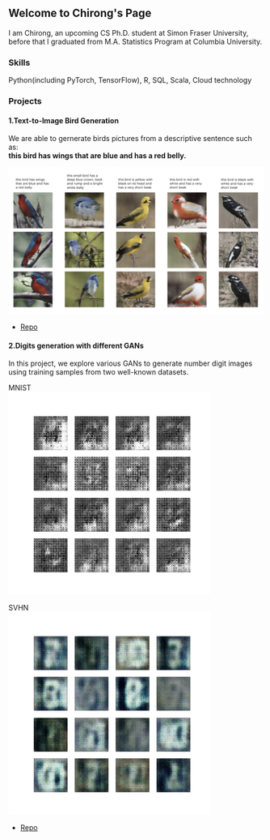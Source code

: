## Welcome to Chirong's Page

I am Chirong, an upcoming CS Ph.D. student at Simon Fraser University, before that I graduated from M.A. Statistics Program at Columbia University.

### Skills

Python(including PyTorch, TensorFlow), R, SQL, Scala, Cloud technology

### Projects 

#### 1.Text-to-Image Bird Generation

We are able to gernerate birds pictures from a descriptive sentence such as:  
**this bird has wings that are blue and has a red belly.**

![Image](./text-image.png)

- [Repo](https://github.com/zhengfei0908/SBA-GAN)

#### 2.Digits generation with different GANs

In this project, we explore various GANs to generate number digit images using training samples from two well-known datasets. 

MNIST  
![mnist](mnist.gif ) 

SVHN  
![svhn](SVHN.gif "SVHN")   

- [Repo](https://github.com/Trccc/5242Project-GAN)
